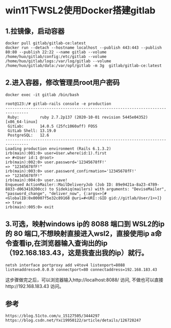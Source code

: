 # win11下WSL2使用Docker搭建gitlab

## 1.拉镜像，启动容器
```
docker pull gitlab/gitlab-ce:latest
docker run --detach --hostname localhost --publish 443:443 --publish 80:80 --publish 22:22 --name gitlab --volume /home/huo/gitlab/config:/etc/gitlab --volume /home/huo/gitlab/logs:/var/log/gitlab --volume /home/huo/gitlab/data:/var/opt/gitlab -m 3g  gitlab/gitlab-ce:latest 
```

## 2.进入容器，修改管理员root用户密码
```
docker exec -it gitlab /bin/bash 

root@123:/# gitlab-rails console -e production
--------------------------------------------------------------------------------
 Ruby:         ruby 2.7.2p137 (2020-10-01 revision 5445e04352) [x86_64-linux]
 GitLab:       14.0.5 (25fc1060aff) FOSS
 GitLab Shell: 13.19.0
 PostgreSQL:   12.6
--------------------------------------------------------------------------------
Loading production environment (Rails 6.1.3.2)
irb(main):001:0> user=User.where(id:1).first
=> #<User id:1 @root>
irb(main):002:0> user.password='12345678fF!'
=> "12345678fF!"
irb(main):003:0> user.password_confirmation='12345678fF!'
=> "12345678fF!"
irb(main):004:0> user.save!
Enqueued ActionMailer::MailDeliveryJob (Job ID: 89e9421a-8a23-4789-8833-d063410200cc) to Sidekiq(mailers) with arguments: "DeviseMailer", "password_change", "deliver_now", {:args=>[#<GlobalID:0x00007f5e32c89168 @uri=#<URI::GID gid://gitlab/User/1>>]}
=> true
irb(main):005:0> exit
```

## 3.可选，映射windows ip的 8088 端口到 WSL2的ip的 80 端口,不想映射直接进入wsl2，直接使用ip a命令查看ip,在浏览器输入查询出的ip（192.168.183.43，这是我查出我的ip）就行。
```
netsh interface portproxy add v4tov4 listenport=8088 listenaddress=0.0.0.0 connectport=80 connectaddress=192.168.183.43
```
这步骤做完之后，可以浏览器输入http://localhost:8088/ 访问, 不做也可以直接http://192.168.183.43 访问。

## 参考
```
https://blog.51cto.com/u_15127505/3444297
https://blog.csdn.net/Yxc19950122/article/details/126728247
```
